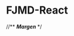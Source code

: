 # FJMD-React

//** _______________________________________________________________________Margen_______________________________________________________________________ */